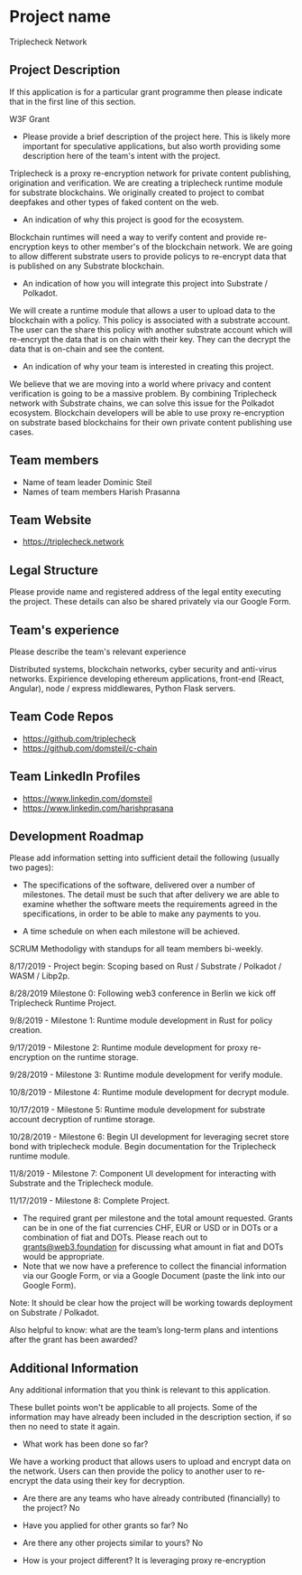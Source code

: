 # Project name

Triplecheck Network

## Project Description
If this application is for a particular grant programme then please indicate that in the first line of this section.

W3F Grant

* Please provide a brief description of the project here. This is likely more important for speculative applications, but also worth providing some description here of the team's intent with the project.

Triplecheck is a proxy re-encryption network for private content publishing, origination and verification. We are creating a triplecheck runtime module for substrate blockchains. We originally created to project to combat deepfakes and other types of faked content on the web. 

* An indication of why this project is good for the ecosystem.

Blockchain runtimes will need a way to verify content and provide re-encryption keys to other member's of the blockchain network. We are going to allow different substrate users to provide policys to re-encrypt data that is published on any Substrate blockchain. 

* An indication of how you will integrate this project into Substrate / Polkadot.

We will create a runtime module that allows a user to upload data to the blockchain with a policy. This policy is associated with a substrate account. The user can the share this policy with another substrate account which will re-encrypt the data that is on chain with their key. They can the decrypt the data that is on-chain and see the content. 

* An indication of why your team is interested in creating this project.

We believe that we are moving into a world where privacy and content verification is going to be a massive problem. By combining Triplecheck network with Substrate chains, we can solve this issue for the Polkadot ecosystem. Blockchain developers will be able to use proxy re-encryption on substrate based blockchains for their own private content publishing use cases. 

## Team members
* Name of team leader
  Dominic Steil
* Names of team members
  Harish Prasanna
  

## Team Website	
* https://triplecheck.network

## Legal Structure 
Please provide name and registered address of the legal entity executing the project. These details can also be shared privately via our Google Form.

## Team's experience
Please describe the team's relevant experience

Distributed systems, blockchain networks, cyber security and anti-virus networks. Expirience developing ethereum applications, front-end (React, Angular), node / express middlewares, Python Flask servers.

## Team Code Repos
* https://github.com/triplecheck
* https://github.com/domsteil/c-chain

## Team LinkedIn Profiles
* https://www.linkedin.com/domsteil
* https://www.linkedin.com/harishprasana

## Development Roadmap
Please add information setting into sufficient detail the following (usually two pages):

* The specifications of the software, delivered over a number of milestones. The detail must be such that after delivery we are able to examine whether the software meets the requirements agreed in the specifications, in order to be able to make any payments to you.

* A time schedule on when each milestone will be achieved.

SCRUM Methodoligy with standups for all team members bi-weekly. 

8/17/2019 - Project begin: Scoping based on Rust / Substrate / Polkadot / WASM / Libp2p.

8/28/2019 Milestone 0: Following web3 conference in Berlin we kick off Triplecheck Runtime Project.

9/8/2019 - Milestone 1: Runtime module development in Rust for policy creation.

9/17/2019 - Milestone 2: Runtime module development for proxy re-encryption on the runtime storage.

9/28/2019 - Milestone 3: Runtime module development for verify module.

10/8/2019 - Milestone 4: Runtime module development for decrypt module. 

10/17/2019 - Milestone 5: Runtime module development for substrate account decryption of runtime storage. 

10/28/2019 - Milestone 6: Begin UI development for leveraging secret store bond with triplecheck module. Begin documentation for the Triplecheck runtime module. 

11/8/2019 - Milestone 7: Component UI development for interacting with Substrate and the Triplecheck module.

11/17/2019 - Milestone 8: Complete Project. 

* The required grant per milestone and the total amount requested. Grants can be in one of the fiat currencies CHF, EUR or USD or in DOTs or a combination of fiat and DOTs. Please reach out to grants@web3.foundation for discussing what amount in fiat and DOTs would be appropriate. 
* Note that we now have a preference to collect the financial information via our Google Form, or via a Google Document (paste the link into our Google Form).


Note: It should be clear how the project will be working towards deployment on Substrate / Polkadot.

Also helpful to know: what are the team’s long-term plans and intentions after the grant has been awarded?


## Additional Information
Any additional information that you think is relevant to this application.

These bullet points won't be applicable to all projects. Some of the information may have already been included in the description section, if so then no need to state it again.

* What work has been done so far?

We have a working product that allows users to upload and encrypt data on the network. Users can then provide the policy to another user to re-encrypt the data using their key for decryption. 

* Are there are any teams who have already contributed (financially) to the project?
No

* Have you applied for other grants so far?
No

* Are there any other projects similar to yours?
No

* How is your project different?
It is leveraging proxy re-encryption
